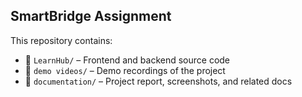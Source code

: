 ## SmartBridge Assignment

This repository contains:

- 📂 `LearnHub/` – Frontend and backend source code
- 📂 `demo videos/` – Demo recordings of the project
- 📂 `documentation/` – Project report, screenshots, and related docs



